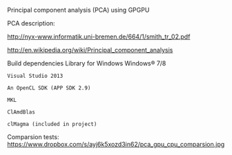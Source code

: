 Principal component analysis (PCA) using GPGPU


PCA description:

http://nyx-www.informatik.uni-bremen.de/664/1/smith_tr_02.pdf

http://en.wikipedia.org/wiki/Principal_component_analysis


Build dependencies
Library for Windows
    Windows® 7/8
    
    Visual Studio 2013
    
    An OpenCL SDK (APP SDK 2.9)
    
    MKL
    
    ClAmdBlas
    
    clMagma (included in project)
    

Comparsion tests:
https://www.dropbox.com/s/ayj6k5xozd3in62/pca_gpu_cpu_comparsion.jpg
